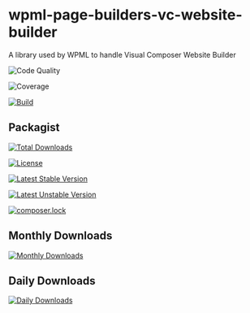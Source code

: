 # wpml-page-builders-vc-website-builder
A library used by WPML to handle Visual Composer Website Builder

![Code Quality](https://scrutinizer-ci.com/g/OnTheGoSystems/wpml-page-builders-vc-website-builder/badges/quality-score.png?b=master)

![Coverage](https://scrutinizer-ci.com/g/OnTheGoSystems/wpml-page-builders-vc-website-builder/badges/coverage.png?b=master)

[![Build](https://scrutinizer-ci.com/g/OnTheGoSystems/wpml-page-builders-vc-website-builder/badges/build.png?b=master)](https://scrutinizer-ci.com/g/OnTheGoSystems/wpml-page-builders-vc-website-builder/build-status/master)

## Packagist

[![Total Downloads](https://poser.pugx.org/wpml/page-builders-vc-website-builder/downloads)](https://packagist.org/packages/wpml/page-builders-vc-website-builder)

[![License](https://poser.pugx.org/wpml/page-builders-vc-website-builder/license)](https://packagist.org/packages/wpml/page-builders-vc-website-builder)

[![Latest Stable Version](https://poser.pugx.org/wpml/page-builders-vc-website-builder/v/stable)](https://packagist.org/packages/wpml/page-builders-vc-website-builder)

[![Latest Unstable Version](https://poser.pugx.org/wpml/page-builders-vc-website-builder/v/unstable)](https://packagist.org/packages/wpml/page-builders-vc-website-builder)

[![composer.lock](https://poser.pugx.org/wpml/page-builders-vc-website-builder/composerlock)](https://packagist.org/packages/wpml/page-builders-vc-website-builder)

## Monthly Downloads
[![Monthly Downloads](https://poser.pugx.org/wpml/page-builders-vc-website-builder/d/monthly)](https://packagist.org/packages/wpml/page-builders-vc-website-builder)

## Daily Downloads
[![Daily Downloads](https://poser.pugx.org/wpml/page-builders-vc-website-builder/d/daily)](https://packagist.org/packages/wpml/page-builders-vc-website-builder)

